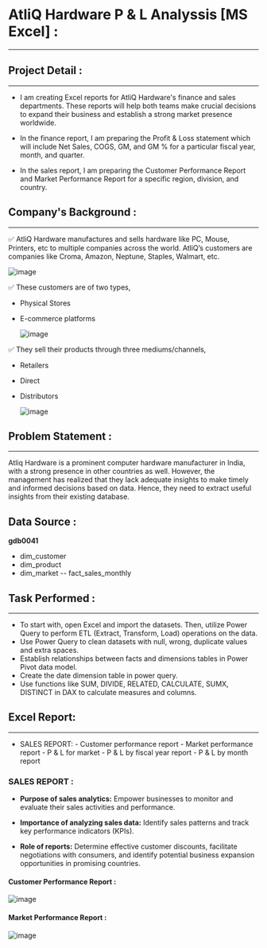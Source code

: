 # AtliQ Hardware P & L Analyssis [MS Excel] :
---

## Project Detail :
---

- I am creating Excel reports for AtliQ Hardware's finance and sales departments. These reports will help both teams make crucial decisions to expand their business and establish a strong market presence worldwide.

- In the finance report, I am preparing the Profit & Loss statement which will include Net Sales, COGS, GM, and GM % for a particular fiscal year, month, and quarter.

- In the sales report, I am preparing the Customer Performance Report and Market Performance Report for a specific region, division, and country.

## Company's Background :
---

✅ AtliQ Hardware manufactures and sells hardware like PC, Mouse, Printers, etc to multiple companies across the world. AtliQ’s customers are companies like Croma, Amazon, Neptune, Staples, Walmart, etc.

![image](https://github.com/arun10ak/Excel-AtliQ-Hardware-P-and-L-Analysis/assets/117892039/87a913d8-c5c4-4c37-9558-ab3540675092)

✅ These customers are of two types,

- Physical Stores
- E-commerce platforms

  ![image](https://github.com/arun10ak/Excel-AtliQ-Hardware-P-and-L-Analysis/assets/117892039/04e77b40-fc78-4b98-8d62-21cefc902cfc)

✅ They sell their products through three mediums/channels,

- Retailers
- Direct
- Distributors

  ![image](https://github.com/arun10ak/Excel-AtliQ-Hardware-P-and-L-Analysis/assets/117892039/be7a43d2-bb31-4465-9a51-5ab3108f1409)

## Problem Statement :
---

Atliq Hardware is a prominent computer hardware manufacturer in India, with a strong presence in other countries as well. However, the management has realized that they lack adequate insights to make timely and informed decisions based on data. Hence, they need to extract useful insights from their existing database.

## Data Source :
 **gdb0041** 
- dim_customer
- dim_product
- dim_market
-- fact_sales_monthly
  
## Task Performed :
---

- To start with, open Excel and import the datasets. Then, utilize Power Query to perform ETL (Extract, Transform, Load) operations on the data.
- Use Power Query to clean datasets with null, wrong, duplicate values and extra spaces.
- Establish relationships between facts and dimensions tables in Power Pivot data model.
- Create the date dimension table in power query.
- Use functions like SUM, DIVIDE, RELATED, CALCULATE, SUMX, DISTINCT in DAX to calculate measures and columns.
  
## Excel Report:
---
- SALES REPORT:
      - Customer performance report
      - Market performance report
      - P & L for market
      - P & L by fiscal year report
      - P & L by month report

### SALES REPORT :
- **Purpose of sales analytics:** Empower businesses to monitor and evaluate their sales activities and performance.

- **Importance of analyzing sales data:** Identify sales patterns and track key performance indicators (KPIs).

- **Role of reports:** Determine effective customer discounts, facilitate negotiations with consumers, and identify potential business expansion opportunities in promising countries.

#### Customer Performance Report :

![image](https://github.com/arun10ak/Excel-AtliQ-Hardware-P-and-L-Analysis/assets/117892039/b376b274-2b87-4504-a25f-8e9ad44f61d7)

#### Market Performance Report :

![image](https://github.com/arun10ak/Excel-AtliQ-Hardware-P-and-L-Analysis/assets/117892039/20d2454b-f752-4fde-8e94-4f8f60e72d05)



